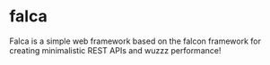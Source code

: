 # falca
Falca is a simple web framework based on the falcon framework for creating minimalistic REST APIs and wuzzz performance!
